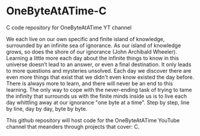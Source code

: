 # OneByteAtATime-C

C code repository for OneByteAtATime YT channel

We each live on our own specific and finite island of knowledge, surrounded by an infinite sea of ignorance. As our island of knowledge grows, 
so does the shore of our ignorance (John Archibald Wheeler). Learning a little more each day about the infinite things to know in this universe
doesn’t lead to an answer, or even a final destination. It only leads to more questions and mysteries unsolved. Each day we discover there are
even more things that exist that we didn't even know existed the day before. There is always more to learn, and there will never be an end to
this learning. The only way to cope with the never-ending task of trying to tame the infinity that surrounds us with the finite minds inside us
is to live each day whittling away at our ignorance "one byte at a time". Step by step, line by line, day by day, byte by byte. 

This github repository will host code for the OneByteAtATime YouTube channel that meanders through projects that cover: C.
